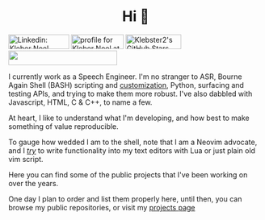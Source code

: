 <h1 align="center">Hi 👋</h1>

<a href="https://www.linkedin.com/in/kleber-noel/"><img src="https://img.shields.io/badge/Kleber%20Noel-blue?style=flat-square&logo=Linkedin&logoColor=white&link=https://www.linkedin.com/in/kleber-noel/" width="120" height="29" alt="Linkedin: Kleber Noel" title="Linkedin: Kleber Noel"></a> <a href="https://stackoverflow.com/users/5551400/kleber-noel"><img src="https://stackoverflow.com/users/flair/5551400.png?theme=clean" width="104" height="29" alt="profile for Kleber Noel at Stack Overflow, Q&amp;A for professional and enthusiast programmers" title="profile for Kleber Noel at Stack Overflow, Q&amp;A for professional and enthusiast programmers"></a> <a href="https://github.com/klebster2"><img src="https://img.shields.io/github/stars/klebster2?style=social" title="Klebster2's GitHub Stars" height="29" width="110"></a> <a><img src="https://img.shields.io/badge/dynamic/xml?url=https%3A%2F%2Fgithub-readme-stats.vercel.app%2Fapi%3Fusername%3Dklebster2%26show_icons%3Dtrue&query=%2F%2F*%5Bcontains(%40data-testid%2C'commits')%5D%2Ftext()&label=Total%20Commits%20(YTD)" height="29" width="215"></a>

I currently work as a Speech Engineer. I'm no stranger to ASR, Bourne Again Shell (BASH) scripting and [customization](https://github.com/klebster2/dotfiles), Python, surfacing and testing APIs, and trying to make them more robust. I've also dabbled with Javascript, HTML, C & C++, to name a few.

At heart, I like to understand what I'm developing, and how best to make something of value reproducible.

To gauge how wedded I am to the shell, note that I am a Neovim advocate, and I _[try](https://github.com/klebster2/vimrc)_ to write functionality into my text editors with Lua or just plain old vim script.

Here you can find some of the public projects that I've been working on over the years.

One day I plan to order and list them properly here, until then, you can browse my public repositories, or visit my [projects page](https://klebster2.github.io/projects/)
